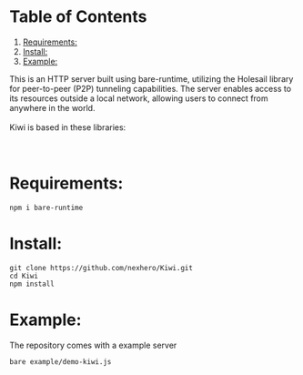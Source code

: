 
# Table of Contents

1.  [Requirements:](#org6e120ff)
2.  [Install:](#org2419259)
3.  [Example:](#org23bf955)

<p class="verse">
This is an HTTP server built using bare-runtime, utilizing the Holesail library for peer-to-peer (P2P) tunneling capabilities. The server enables access to its resources outside a local network, allowing users to connect from anywhere in the world.<br />
<br />
Kiwi is based in these libraries:<br />
<https://holesail.io/><br />
<https://github.com/delvedor/find-my-way><br />
</p>


<a id="org6e120ff"></a>

# Requirements:

    npm i bare-runtime


<a id="org2419259"></a>

# Install:

    git clone https://github.com/nexhero/Kiwi.git
    cd Kiwi
    npm install


<a id="org23bf955"></a>

# Example:

The repository comes with a example server

    bare example/demo-kiwi.js

